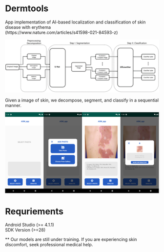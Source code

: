 # Dermtools

<p>
App implementation of AI-based localization and classification of skin disease with erythema <br>
(https://www.nature.com/articles/s41598-021-84593-z)
</p>

![Alt text](images/12.png?raw=true)
<p>
Given a image of skin, we decompose, segment, and classify in a sequential manner.
</p>

![Alt text](images/11.png?raw=true)

# Requriements
<p>
Android Studio (>= 4.1.1) <br>
SDK Version (>=28)
</p>

** Our models are still under training. If you are experiencing skin discomfort, seek professional medical help. 
